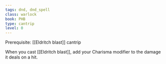 ```yaml
---
tags: dnd, dnd_spell
class: warlock
book: PHB
type: cantrip 
level: 0
---
```

Prerequisite: [[Eldritch blast]] cantrip

When you cast [[Eldritch blast]], add your Charisma modifier to the damage it deals on a hit.

